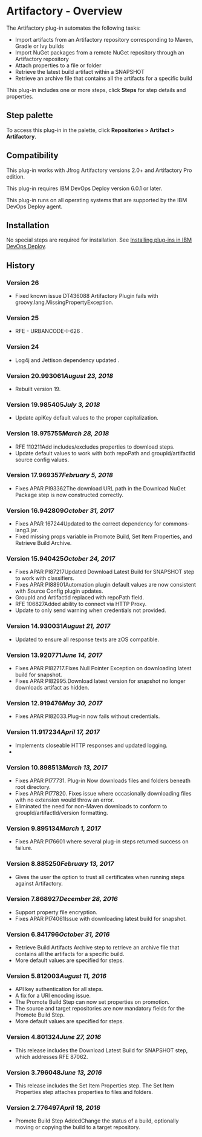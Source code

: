 
# Artifactory - Overview

The Artifactory plug-in automates the following tasks:

* Import artifacts from an Artifactory repository corresponding to Maven, Gradle or Ivy builds
* Import NuGet packages from a remote NuGet repository through an Artifactory repository
* Attach properties to a file or folder
* Retrieve the latest build artifact within a SNAPSHOT
* Retrieve an archive file that contains all the artifacts for a specific build

This plug-in includes one or more steps, click **Steps** for step details and properties.

## Step palette

To access this plug-in in the palette, click **Repositories > Artifact > Artifactory**.

## Compatibility

This plug-in works with Jfrog Artifactory versions 2.0+ and Artifactory Pro edition.

This plug-in requires IBM DevOps Deploy version 6.0.1 or later.

This plug-in runs on all operating systems that are supported by the IBM DevOps Deploy agent.

## Installation

No special steps are required for installation. See [Installing plug-ins in IBM DevOps Deploy](https://community.ibm.com/community/user/wasdevops/blogs/laurel-dickson-bull1/2022/06/13/install-plugins "Installing plug-ins in DevOps Deploy").

## History

### Version 26

* Fixed known issue DT436088 Artifactory Plugin fails with groovy.lang.MissingPropertyException.

### Version 25

* RFE - URBANCODE-I-626 .

### Version 24

* Log4j and Jettison dependency updated .

### Version 20.993061*August 23, 2018*

* Rebuilt version 19.

### Version 19.985405*July 3, 2018*

* Update apiKey default values to the proper capitalization.

### Version 18.975755*March 28, 2018*

* RFE 110211Add includes/excludes properties to download steps.
* Update default values to work with both repoPath and groupId/artifactId source config values.

### Version 17.969357*February 5, 2018*

* Fixes APAR PI93362The download URL path in the Download NuGet Package step is now constructed correctly.

### Version 16.942809*October 31, 2017*

* Fixes APAR 167244Updated to the correct dependency for commons-lang3.jar.
* Fixed missing props variable in Promote Build, Set Item Properties, and Retrieve Build Archive.

### Version 15.940425*October 24, 2017*

* Fixes APAR PI87217Updated Download Latest Build for SNAPSHOT step to work with classifiers.
* Fixes APAR PI88901Automation plugin default values are now consistent with Source Config plugin updates.
* GroupId and ArtifactId replaced with repoPath field.
* RFE 106827Added ability to connect via HTTP Proxy.
* Update to only send warning when credentials not provided.

### Version 14.930031*August 21, 2017*

* Updated to ensure all response texts are zOS compatible.

### Version 13.920771*June 14, 2017*

* Fixes APAR PI82717.Fixes Null Pointer Exception on downloading latest build for snapshot.
* Fixes APAR PI82995.Download latest version for snapshot no longer downloads artifact as hidden.

### Version 12.919476*May 30, 2017*

* Fixes APAR PI82033.Plug-in now fails without credentials.

### Version 11.917234*April 17, 2017*

* Implements closeable HTTP responses and updated logging.
*

### Version 10.898513*March 13, 2017*

* Fixes APAR PI77731. Plug-in Now downloads files and folders beneath root directory.
* Fixes APAR PI77820. Fixes issue where occasionally downloading files with no extension would throw an error.
* Eliminated the need for non-Maven downloads to conform to groupId/artifactId/version formatting.

### Version 9.895134*March 1, 2017*

* Fixes APAR PI76601 where several plug-in steps returned success on failure.

### Version 8.885250*February 13, 2017*

* Gives the user the option to trust all certificates when running steps against Artifactory.

### Version 7.868927*December 28, 2016*

* Support property file encryption.
* Fixes APAR PI74061Issue with downloading latest build for snapshot.

### Version 6.841796*October 31, 2016*

* Retrieve Build Artifacts Archive step to retrieve an archive file that contains all the artifacts for a specific build.
* More default values are specified for steps.

### Version 5.812003*August 11, 2016*

* API key authentication for all steps.
* A fix for a URI encoding issue.
* The Promote Build Step can now set properties on promotion.
* The source and target repositories are now mandatory fields for the Promote Build Step.
* More default values are specified for steps.

### Version 4.801324*June 27, 2016*

* This release includes the Download Latest Build for SNAPSHOT step, which addresses RFE 87062.

### Version 3.796048*June 13, 2016*

* This release includes the Set Item Properties step. The Set Item Properties step attaches properties to files and folders.

### Version 2.776497*April 18, 2016*

* Promote Build Step AddedChange the status of a build, optionally moving or copying the build to a target repository.
